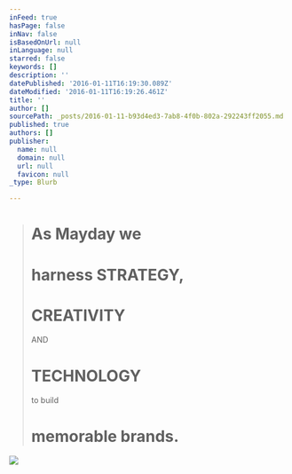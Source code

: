 ```yaml
---
inFeed: true
hasPage: false
inNav: false
isBasedOnUrl: null
inLanguage: null
starred: false
keywords: []
description: ''
datePublished: '2016-01-11T16:19:30.089Z'
dateModified: '2016-01-11T16:19:26.461Z'
title: ''
author: []
sourcePath: _posts/2016-01-11-b93d4ed3-7ab8-4f0b-802a-292243ff2055.md
published: true
authors: []
publisher:
  name: null
  domain: null
  url: null
  favicon: null
_type: Blurb

---
```

> # As Mayday we 
> 
> # harness STRATEGY, 
> 
> # CREATIVITY
> AND 
> 
> # TECHNOLOGY
> to build 
> 
> # memorable brands.

![](https://the-grid-user-content.s3-us-west-2.amazonaws.com/0ce1ed85-90c8-4160-ab2c-97834a0fc658.jpg)